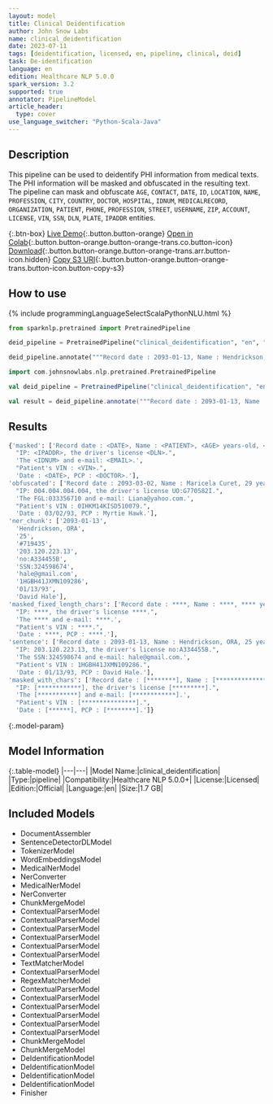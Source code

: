 ```yaml
---
layout: model
title: Clinical Deidentification
author: John Snow Labs
name: clinical_deidentification
date: 2023-07-11
tags: [deidentification, licensed, en, pipeline, clinical, deid]
task: De-identification
language: en
edition: Healthcare NLP 5.0.0
spark_version: 3.2
supported: true
annotator: PipelineModel
article_header:
  type: cover
use_language_switcher: "Python-Scala-Java"
---
```


## Description

This pipeline can be used to deidentify PHI information from medical texts. The PHI information will be masked and obfuscated in the resulting text. The pipeline can mask and obfuscate `AGE`, `CONTACT`, `DATE`, `ID`, `LOCATION`, `NAME`, `PROFESSION`, `CITY`, `COUNTRY`, `DOCTOR`, `HOSPITAL`, `IDNUM`, `MEDICALRECORD`, `ORGANIZATION`, `PATIENT`, `PHONE`, `PROFESSION`,  `STREET`, `USERNAME`, `ZIP`, `ACCOUNT`, `LICENSE`, `VIN`, `SSN`, `DLN`, `PLATE`, `IPADDR` entities.

{:.btn-box}
[Live Demo](https://demo.johnsnowlabs.com/healthcare/DEID_PHI_TEXT_MULTI/){:.button.button-orange}
[Open in Colab](https://colab.research.google.com/github/JohnSnowLabs/spark-nlp-workshop/blob/master/tutorials/streamlit_notebooks/healthcare/DEID_PHI_TEXT_MULTI.ipynb){:.button.button-orange.button-orange-trans.co.button-icon}
[Download](https://s3.amazonaws.com/auxdata.johnsnowlabs.com/clinical/models/clinical_deidentification_en_5.0.0_3.2_1689070825101.zip){:.button.button-orange.button-orange-trans.arr.button-icon.hidden}
[Copy S3 URI](s3://auxdata.johnsnowlabs.com/clinical/models/clinical_deidentification_en_5.0.0_3.2_1689070825101.zip){:.button.button-orange.button-orange-trans.button-icon.button-copy-s3}

## How to use



<div class="tabs-box" markdown="1">
{% include programmingLanguageSelectScalaPythonNLU.html %}
  
```python
from sparknlp.pretrained import PretrainedPipeline

deid_pipeline = PretrainedPipeline("clinical_deidentification", "en", "clinical/models")

deid_pipeline.annotate("""Record date : 2093-01-13, Name : Hendrickson, ORA, 25 years-old, #719435. IP: 203.120.223.13, the driver's license no:A334455B. The SSN:324598674 and e-mail: hale@gmail.com. Patient's VIN : 1HGBH41JXMN109286. Date : 01/13/93, PCP : David Hale.""")
```
```scala
import com.johnsnowlabs.nlp.pretrained.PretrainedPipeline

val deid_pipeline = PretrainedPipeline("clinical_deidentification", "en", "clinical/models")

val result = deid_pipeline.annotate("""Record date : 2093-01-13, Name : Hendrickson, ORA, 25 years-old, #719435. IP: 203.120.223.13, the driver's license no:A334455B. The SSN:324598674 and e-mail: hale@gmail.com. Patient's VIN : 1HGBH41JXMN109286. Date : 01/13/93, PCP : David Hale.""")
```
</div>

## Results

```bash
{'masked': ['Record date : <DATE>, Name : <PATIENT>, <AGE> years-old, <MEDICALRECORD>.',
  "IP: <IPADDR>, the driver's license <DLN>.",
  'The <IDNUM> and e-mail: <EMAIL>.',
  "Patient's VIN : <VIN>.",
  'Date : <DATE>, PCP : <DOCTOR>.'],
'obfuscated': ['Record date : 2093-03-02, Name : Maricela Curet, 29 years-old, #522110.',
  "IP: 004.004.004.004, the driver's license UO:G770582I.",
  'The FGL:033356710 and e-mail: Liana@yahoo.com.',
  "Patient's VIN : 0IHKM14KISD510079.",
  'Date : 03/02/93, PCP : Myrtie Hawk.'],
'ner_chunk': ['2093-01-13',
  'Hendrickson, ORA',
  '25',
  '#719435',
  '203.120.223.13',
  'no:A334455B',
  'SSN:324598674',
  'hale@gmail.com',
  '1HGBH41JXMN109286',
  '01/13/93',
  'David Hale'],
'masked_fixed_length_chars': ['Record date : ****, Name : ****, **** years-old, ****.',
  "IP: ****, the driver's license ****.",
  'The **** and e-mail: ****.',
  "Patient's VIN : ****.",
  'Date : ****, PCP : ****.'],
'sentence': ['Record date : 2093-01-13, Name : Hendrickson, ORA, 25 years-old, #719435.',
  "IP: 203.120.223.13, the driver's license no:A334455B.",
  'The SSN:324598674 and e-mail: hale@gmail.com.',
  "Patient's VIN : 1HGBH41JXMN109286.",
  'Date : 01/13/93, PCP : David Hale.'],
'masked_with_chars': ['Record date : [********], Name : [**************], ** years-old, [*****].',
  "IP: [************], the driver's license [*********].",
  'The [***********] and e-mail: [************].',
  "Patient's VIN : [***************].",
  'Date : [******], PCP : [********].']}
```

{:.model-param}
## Model Information

{:.table-model}
|---|---|
|Model Name:|clinical_deidentification|
|Type:|pipeline|
|Compatibility:|Healthcare NLP 5.0.0+|
|License:|Licensed|
|Edition:|Official|
|Language:|en|
|Size:|1.7 GB|

## Included Models

- DocumentAssembler
- SentenceDetectorDLModel
- TokenizerModel
- WordEmbeddingsModel
- MedicalNerModel
- NerConverter
- MedicalNerModel
- NerConverter
- ChunkMergeModel
- ContextualParserModel
- ContextualParserModel
- ContextualParserModel
- ContextualParserModel
- ContextualParserModel
- ContextualParserModel
- TextMatcherModel
- ContextualParserModel
- RegexMatcherModel
- ContextualParserModel
- ContextualParserModel
- ContextualParserModel
- ContextualParserModel
- ContextualParserModel
- ContextualParserModel
- ChunkMergeModel
- ChunkMergeModel
- DeIdentificationModel
- DeIdentificationModel
- DeIdentificationModel
- DeIdentificationModel
- Finisher
